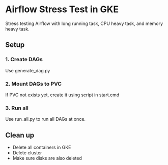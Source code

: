 # Airflow Stress Test in GKE
Stress testing Airflow with long running task, CPU heavy task, and memory heavy task.

## Setup
### 1. Create DAGs
Use generate_dag.py

### 2. Mount DAGs to PVC
If PVC not exists yet, create it using script in start.cmd

### 3. Run all
Use run_all.py to run all DAGs at once.

## Clean up
- Delete all containers in GKE
- Delete cluster
- Make sure disks are also deleted